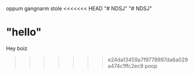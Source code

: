 oppum gangnarm stole <<<<<<< HEAD
"# NDSJ" 
"# NDSJ" 

"hello"
=======
Hey boiz
>>>>>>> e24da13459a7f9778997da6a029a474c1ffc2ec9
poop
